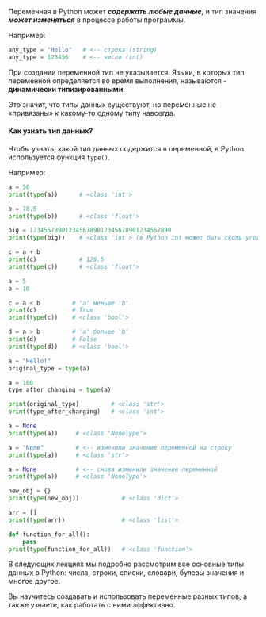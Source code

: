 Переменная в Python может **_содержать любые данные_**, и тип значения **_может изменяться_** в процессе работы программы.

Например: 
```python
any_type = "Hello"   # <-- строка (string)
any_type = 123456    # <-- число (int)
```
При создании переменной тип не указывается.
Языки, в которых тип переменной определяется во время выполнения, называются - **динамически типизированными**. 

Это значит, что типы данных существуют, но переменные не «привязаны» к какому-то одному типу навсегда.


#### Как узнать тип данных?
Чтобы узнать, какой тип данных содержится в переменной, в Python используется функция `type()`.

Например:

```python
a = 50
print(type(a))      # <class 'int'>

b = 78.5
print(type(b))      # <class 'float'>

big = 1234567890123456789012345678901234567890
print(type(big))    # <class 'int'> (в Python int может быть сколь угодно большим)

c = a + b
print(c)            # 128.5
print(type(c))      # <class 'float'>
```

```python
a = 5
b = 10

c = a < b         # 'a' меньше 'b'
print(c)          # True
print(type(c))    # <class 'bool'>

d = a > b         # 'a' больше 'b'
print(d)          # False
print(type(d))    # <class 'bool'>
```

```python
a = "Hello!"
original_type = type(a)

a = 100
type_after_changing = type(a)

print(original_type)         # <class 'str'>
print(type_after_changing)   # <class 'int'>
```

```python
a = None
print(type(a))     # <class 'NoneType'>

a = "None"         # <-- изменили значение переменной на строку
print(type(a))     # <class 'str'>

a = None           # <-- снова изменили значение переменной
print(type(a))     # <class 'NoneType'>
```

```python
new_obj = {}
print(type(new_obj))            # <class 'dict'>

arr = []
print(type(arr))                # <class 'list'>

def function_for_all():
    pass
print(type(function_for_all))   # <class 'function'>
```

В следующих лекциях мы подробно рассмотрим все основные типы данных в Python: числа, строки, списки, словари, булевы значения и многое другое. 

Вы научитесь создавать и использовать переменные разных типов, а также узнаете, как работать с ними эффективно.